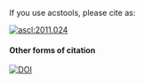 If you use acstools, please cite as:

[![ascl:2011.024](https://img.shields.io/badge/ascl-2011.024-blue.svg?colorB=262255)](https://ascl.net/2011.024)

#### Other forms of citation

[![DOI](https://zenodo.org/badge/DOI/10.5281/zenodo.3728240.svg)](https://doi.org/10.5281/zenodo.3728240)
